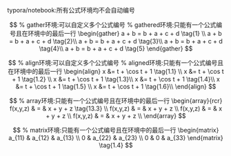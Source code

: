 typora/notebook:所有公式环境均不会自动编号

$$
% gather环境:可以自定义多个公式编号
% gathered环境:只能有一个公式编号且在环境中的最后一行
\begin{gather}
a + b = b + a + c + d \tag{1} \\
a + b = b + a + c + d \tag{2}\\
a + b = b + a + c + d \tag{3}\\
a + b = b + a + c + d \tag{4}\\
a + b = b + a + c + d \tag{5}
\end{gather}
$$


$$
% align环境:可以自定义多个公式编号
% aligned环境:只能有一个公式编号且在环境中的最后一行
\begin{align}
x &= t + \cos t + 1 \tag{1.1} \\
x &= t + \cos t + 1 \tag{1.2} \\
x &= t + \cos t + 1 \tag{1.3}\\
x &= t + \cos t + 1 \tag{1.4}\\
x &= t + \cos t + 1 \tag{1.5} \\
x &= t + \cos t + 1 \tag{1.6}\\
\end{align}
$$


$$
% array环境:只能有一个公式编号且在环境中的最后一行
\begin{array}{rcr}
f(x,y,z) & = & x + y + z \tag{13.3} \\
f(x,y,z) & = & x + y + z  \\
f(x,y,z) & = & x + y + z  \\
f(x,y,z) & = & x + y + z  \\
\end{array}
$$


$$
% matrix环境:只能有一个公式编号且在环境中的最后一行
\begin{matrix}
a_{11} & a_{12} & a_{13}  \\
0      & a_{22} & a_{23} \\
0	   & 0      & a_{33}   
\end{matrix}
\tag{1.4}
$$

